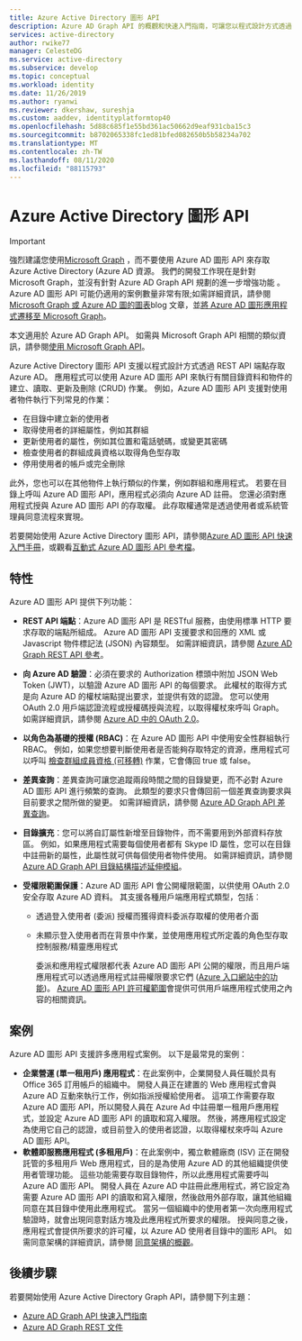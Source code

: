 ```yaml
---
title: Azure Active Directory 圖形 API
description: Azure AD Graph API 的概觀和快速入門指南，可讓您以程式設計方式透過 REST API 端點存取 Azure AD。
services: active-directory
author: rwike77
manager: CelesteDG
ms.service: active-directory
ms.subservice: develop
ms.topic: conceptual
ms.workload: identity
ms.date: 11/26/2019
ms.author: ryanwi
ms.reviewer: dkershaw, sureshja
ms.custom: aaddev, identityplatformtop40
ms.openlocfilehash: 5d88c685f1e55bd361ac50662d9eaf931cba15c3
ms.sourcegitcommit: b8702065338fc1ed81bfed082650b5b58234a702
ms.translationtype: MT
ms.contentlocale: zh-TW
ms.lasthandoff: 08/11/2020
ms.locfileid: "88115793"
---
```

# <a name="azure-active-directory-graph-api"></a>Azure Active Directory 圖形 API

> [!IMPORTANT]
> 強烈建議您使用[Microsoft Graph](https://developer.microsoft.com/graph) ，而不要使用 Azure AD 圖形 API 來存取 Azure Active Directory (Azure AD 資源。 我們的開發工作現在是針對 Microsoft Graph，並沒有針對 Azure AD Graph API 規劃的進一步增強功能 。 Azure AD 圖形 API 可能仍適用的案例數量非常有限;如需詳細資訊，請參閱[Microsoft Graph 或 Azure AD 圖的圖表](https://developer.microsoft.com/office/blogs/microsoft-graph-or-azure-ad-graph/)blog 文章，並[將 Azure AD 圖形應用程式遷移至 Microsoft Graph](/graph/migrate-azure-ad-graph-overview)。

本文適用於 Azure AD Graph API。 如需與 Microsoft Graph API 相關的類似資訊，請參閱[使用 Microsoft Graph API](/graph/use-the-api)。

Azure Active Directory 圖形 API 支援以程式設計方式透過 REST API 端點存取 Azure AD。 應用程式可以使用 Azure AD 圖形 API 來執行有關目錄資料和物件的建立、讀取、更新及刪除 (CRUD) 作業。 例如，Azure AD 圖形 API 支援對使用者物件執行下列常見的作業：

* 在目錄中建立新的使用者
* 取得使用者的詳細屬性，例如其群組
* 更新使用者的屬性，例如其位置和電話號碼，或變更其密碼
* 檢查使用者的群組成員資格以取得角色型存取
* 停用使用者的帳戶或完全刪除

此外，您也可以在其他物件上執行類似的作業，例如群組和應用程式。 若要在目錄上呼叫 Azure AD 圖形 API，應用程式必須向 Azure AD 註冊。 您還必須對應用程式授與 Azure AD 圖形 API 的存取權。 此存取權通常是透過使用者或系統管理員同意流程來實現。

若要開始使用 Azure Active Directory 圖形 API，請參閱[Azure AD 圖形 API 快速入門手冊](./microsoft-graph-intro.md)，或觀看[互動式 Azure AD 圖形 API 參考檔](/previous-versions/azure/ad/graph/api/api-catalog)。

## <a name="features"></a>特性

Azure AD 圖形 API 提供下列功能：

* **REST API 端點**：Azure AD 圖形 API 是 RESTful 服務，由使用標準 HTTP 要求存取的端點所組成。 Azure AD 圖形 API 支援要求和回應的 XML 或 Javascript 物件標記法 (JSON) 內容類型。 如需詳細資訊，請參閱 [Azure AD Graph REST API 參考](/previous-versions/azure/ad/graph/api/api-catalog)。
* **向 Azure AD 驗證**：必須在要求的 Authorization 標頭中附加 JSON Web Token (JWT)，以驗證 Azure AD 圖形 API 的每個要求。 此權杖的取得方式是向 Azure AD 的權杖端點提出要求，並提供有效的認證。 您可以使用 OAuth 2.0 用戶端認證流程或授權碼授與流程，以取得權杖來呼叫 Graph。 如需詳細資訊，請參閱 [Azure AD 中的 OAuth 2.0](/previous-versions/azure/dn645545(v=azure.100))。
* **以角色為基礎的授權 (RBAC)**：在 Azure AD 圖形 API 中使用安全性群組執行 RBAC。 例如，如果您想要判斷使用者是否能夠存取特定的資源，應用程式可以呼叫 [檢查群組成員資格 (可移轉)](/previous-versions/azure/ad/graph/api/functions-and-actions#checkMemberGroups) 作業，它會傳回 true 或 false。
* **差異查詢**：差異查詢可讓您追蹤兩段時間之間的目錄變更，而不必對 Azure AD 圖形 API 進行頻繁的查詢。 此類型的要求只會傳回前一個差異查詢要求與目前要求之間所做的變更。 如需詳細資訊，請參閱 [Azure AD Graph API 差異查詢](/previous-versions/azure/ad/graph/howto/azure-ad-graph-api-differential-query)。
* **目錄擴充**：您可以將自訂屬性新增至目錄物件，而不需要用到外部資料存放區。 例如，如果應用程式需要每個使用者都有 Skype ID 屬性，您可以在目錄中註冊新的屬性，此屬性就可供每個使用者物件使用。 如需詳細資訊，請參閱 [Azure AD Graph API 目錄結構描述延伸模組](/previous-versions/azure/ad/graph/howto/azure-ad-graph-api-directory-schema-extensions)。
* **受權限範圍保護**：Azure AD 圖形 API 會公開權限範圍，以供使用 OAuth 2.0 安全存取 Azure AD 資料。 其支援各種用戶端應用程式類型，包括︰
  
  * 透過登入使用者 (委派) 授權而獲得資料委派存取權的使用者介面
  * 未顯示登入使用者而在背景中作業，並使用應用程式所定義的角色型存取控制服務/精靈應用程式
    
    委派和應用程式權限都代表 Azure AD 圖形 API 公開的權限，而且用戶端應用程式可以透過應用程式註冊權限要求它們 ([Azure 入口網站中的功能](https://portal.azure.com))。 [Azure AD 圖形 API 許可權範圍](/previous-versions/azure/ad/graph/howto/azure-ad-graph-api-permission-scopes)會提供可供用戶端應用程式使用之內容的相關資訊。

## <a name="scenarios"></a>案例

Azure AD 圖形 API 支援許多應用程式案例。 以下是最常見的案例：

* **企業營運 (單一租用戶) 應用程式**：在此案例中，企業開發人員任職於具有 Office 365 訂用帳戶的組織中。 開發人員正在建置的 Web 應用程式會與 Azure AD 互動來執行工作，例如指派授權給使用者。 這項工作需要存取 Azure AD 圖形 API，所以開發人員在 Azure Ad 中註冊單一租用戶應用程式，並設定 Azure AD 圖形 API 的讀取和寫入權限。 然後，將應用程式設定為使用它自己的認證，或目前登入的使用者認證，以取得權杖來呼叫 Azure AD 圖形 API。
* **軟體即服務應用程式 (多租用戶)**：在此案例中，獨立軟體廠商 (ISV) 正在開發託管的多租用戶 Web 應用程式，目的是為使用 Azure AD 的其他組織提供使用者管理功能。 這些功能需要存取目錄物件，所以此應用程式需要呼叫 Azure AD 圖形 API。 開發人員在 Azure AD 中註冊此應用程式，將它設定為需要 Azure AD 圖形 API 的讀取和寫入權限，然後啟用外部存取，讓其他組織同意在其目錄中使用此應用程式。 當另一個組織中的使用者第一次向應用程式驗證時，就會出現同意對話方塊及此應用程式所要求的權限。 授與同意之後，應用程式會提供所要求的許可權，以 Azure AD 使用者目錄中的圖形 API。 如需同意架構的詳細資訊，請參閱 [同意架構的概觀](consent-framework.md)。

## <a name="next-steps"></a>後續步驟

若要開始使用 Azure Active Directory Graph API，請參閱下列主題：

* [Azure AD Graph API 快速入門指南](./microsoft-graph-intro.md)
* [Azure AD Graph REST 文件](/previous-versions/azure/ad/graph/api/api-catalog)